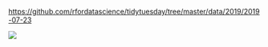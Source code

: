 https://github.com/rfordatascience/tidytuesday/tree/master/data/2019/2019-07-23

![](/week-30/wip-sorry.jpg)